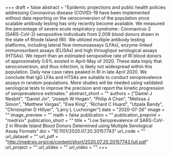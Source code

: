 +++
draft = false
abstract = "Epidemic projections and public health policies addressing Coronavirus disease (COVID)-19 have been implemented without data reporting on the seroconversion of the population since scalable antibody testing has only recently become available. We measured the percentage of severe acute respiratory syndrome- Coronavirus-2 (SARS-CoV-2) seropositive individuals from 2,008 blood donors drawn in the state of Rhode Island (RI). We utilized multiple antibody testing platforms, including lateral flow immunoassays (LFAs), enzyme-linked immunosorbent assays (ELISAs) and high throughput serological assays (HTSAs). We report than an estimated seropositive rate of RI blood donors of approximately 0.6% existed in April-May of 2020. These data imply that seroconversion, and thus infection, is likely not widespread within this population. Daily new case rates peaked in RI in late April 2020. We conclude that IgG LFAs and HTSAs are suitable to conduct seroprevalence assays in random populations. More studies will be needed using validated serological tests to improve the precision and report the kinetic progression of seroprevalence estimates."
abstract_short = ""
authors = ["Daniel J Nesbitt", "Daniel Jin", "Joseph W Hogan", "Philip A Chan", "Melissa J Simon", "Matthew Vargas", "Ewa King", "Richard C Huard", "Utpala Bandy", "Christopher D Hillyer", "Larry L Luchsinger"]
date = "2020-07-26"
image = ""
image_preview = ""
math = false
publication = ""
publication_preprint = "medrxiv"
publication_short = ""
title = "Low Seroprevalence of SARS-CoV-2 in Rhode Island Blood Donors Determined using Multiple Serological Assay Formats"
doi = "10.1101/2020.07.20.20157743"
url_code = ""
url_dataset = ""
url_pdf = "http://medrxiv.org/cgi/content/short/2020.07.20.20157743.full.pdf"
url_project = ""
url_slides = ""
url_video = ""
+++